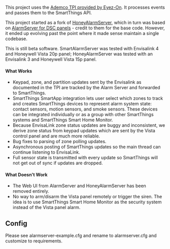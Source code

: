 This project uses the [Ademco TPI provided by Eyez-On](http://forum.eyez-on.com/FORUM/viewtopic.php?f=6&t=301).  It processes events and passes them to the SmartThings API.

This project started as a fork of [HoneyAlarmServer](https://github.com/MattTW/HoneyAlarmServer), which in turn was based on [AlarmServer for DSC panels](https://github.com/juggie/AlarmServer) - credit to them for the base code.   However, it ended up evolving past the point where it made sense maintain a single codebase.

This is still beta software.  SmartAlarmServer was tested with Envisalink 4 and Honeywell Vista 20p panel; HoneyAlarmServer was tested with an Envisalink 3 and Honeywell Vista 15p panel.

#### What Works ####

 + Keypad, zone, and partition updates sent by the Envisalink as documented in the TPI are tracked by the Alarm Server and forwarded to SmartThings.
 + SmartThings SmartApp integration lets user select which zones to track and creates SmartThings devices to represent alarm system state: contact sensors, motion sensors, and smoke sensors.  These devices can be integrated individually or as a group with other SmartThings systems and SmartThings Smart Home Monitor.
 + Because EnvisaLink zone status updates are buggy and inconsistent, we derive zone status from keypad updates which are sent by the Vista control panel and are much more reliable.
 + Bug fixes to parsing of zone polling updates.
 + Asynchronous posting of SmartThings updates so the main thread can continue listening to EnvisaLink.
 + Full sensor state is transmitted with every update so SmartThings will not get out of sync if updates are dropped.

#### What Doesn't Work ####

+ The Web UI from AlarmServer and HoneyAlarmServer has been removed entirely.
+ No way to arm/disarm the Vista panel remotely or trigger the siren.  The idea is to use SmartThings Smart Home Monitor as the security system instead of the Vista panel alarm.

Config
------
Please see alarmserver-example.cfg and rename to alarmserver.cfg and
customize to requirements.
